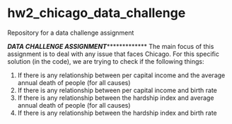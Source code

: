 # hw2_chicago_data_challenge
Repository for a data challenge assignment

***************DATA CHALLENGE ASSIGNMENT****************************
The main focus of this assignment is to deal with any issue that faces Chicago. For this specific solution (in the code), we are trying to check if the following things:

1. If there is any relationship between per capital income and the average annual death of people (for all causes)
2. If there is any relationship between per capital income and birth rate
3. If there is any relationship between the hardship index and average annual death of people (for all causes)
4. If there is any relationship between the hardship index and birth rate 
